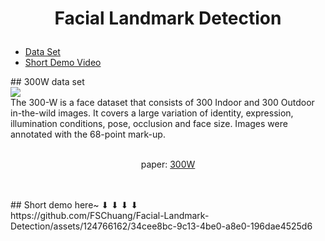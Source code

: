# <p align = "center"> Facial Landmark Detection </p>
- [Data Set](#data-set)
- [Short Demo Video](#short-demo)

<a name = "data-set"/>
## 300W data set <br/>

<img src="https://github.com/FSChuang/Facial-Landmark-Detection/assets/124766162/87dcdb40-98bf-4156-b1e5-99317ce52c1d"/>
<br/>
The 300-W is a face dataset that consists of 300 Indoor and 300 Outdoor in-the-wild images. It covers a large variation of identity, expression, illumination conditions, pose, occlusion and face size. Images were annotated with the 68-point mark-up. 
<br/><br/>
<p align = "center"> paper:
  <a href="https://arxiv.org/abs/2401.13601](https://ibug.doc.ic.ac.uk/media/uploads/documents/sagonas_iccv_2013_300_w.pdf">300W</a> </p>
<br/>
<br/>
<a name = "short-demo"/>
## Short demo here~ ⬇ ⬇ ⬇ ⬇ <br/>
https://github.com/FSChuang/Facial-Landmark-Detection/assets/124766162/34cee8bc-9c13-4be0-a8e0-196dae4525d6



